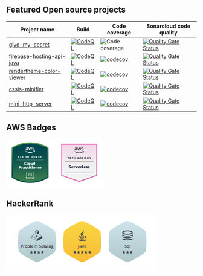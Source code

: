 ## Featured Open source projects

| Project name | Build | Code coverage | Sonarcloud code quality |
| ------------ | ----- | ------------- | ------------ |
| [give-my-secret](https://github.com/peter-szrnka/give-my-secret) | [![CodeQL](https://github.com/peter-szrnka/give-my-secret/actions/workflows/codeql.yml/badge.svg)](https://github.com/peter-szrnka/give-my-secret/actions/workflows/codeql.yml) | ![Code coverage](https://sonarcloud.io/api/project_badges/measure?project=peter-szrnka_give-my-secret-backend&metric=coverage) | [![Quality Gate Status](https://sonarcloud.io/api/project_badges/measure?project=peter-szrnka_give-my-secret-backend&metric=alert_status)](https://sonarcloud.io/summary/new_code?id=peter-szrnka_give-my-secret-backend) |
| [firebase-hosting-api-java](https://github.com/peter-szrnka/firebase-hosting-api-java) | [![CodeQL](https://github.com/szrnka-peter/firebase-hosting-api-java/actions/workflows/codeql-analysis.yml/badge.svg)](https://github.com/szrnka-peter/firebase-hosting-api-java/actions/workflows/codeql-analysis.yml) | [![codecov](https://codecov.io/gh/szrnka-peter/firebase-hosting-api-java/branch/main/graph/badge.svg?token=2TNS2ZU8ZF)](https://codecov.io/gh/szrnka-peter/firebase-hosting-api-java) | [![Quality Gate Status](https://sonarcloud.io/api/project_badges/measure?project=szrnka-peter_firebase-hosting-api-java&metric=alert_status)](https://sonarcloud.io/summary/new_code?id=szrnka-peter_firebase-hosting-api-java) |
| [rendertheme-color-viewer](https://github.com/peter-szrnka/rendertheme-color-viewer) | [![CodeQL](https://github.com/szrnka-peter/rendertheme-color-viewer/actions/workflows/codeql-analysis.yml/badge.svg)](https://github.com/szrnka-peter/rendertheme-color-viewer/actions/workflows/codeql-analysis.yml) | [![codecov](https://codecov.io/gh/szrnka-peter/rendertheme-color-viewer/branch/main/graph/badge.svg)](https://codecov.io/gh/szrnka-peter/rendertheme-color-viewer) | [![Quality Gate Status](https://sonarcloud.io/api/project_badges/measure?project=peter-szrnka_rendertheme-color-viewer&metric=alert_status)](https://sonarcloud.io/summary/new_code?id=peter-szrnka_rendertheme-color-viewer) |
| [cssjs-minifier](https://github.com/peter-szrnka/cssjs-minifier) | [![CodeQL](https://github.com/szrnka-peter/cssjs-minifier/actions/workflows/codeql.yml/badge.svg)](https://github.com/szrnka-peter/cssjs-minifier/actions/workflows/codeql.yml) | [![codecov](https://codecov.io/gh/szrnka-peter/cssjs-minifier/branch/master/graph/badge.svg)](https://codecov.io/gh/szrnka-peter/cssjs-minifier)| [![Quality Gate Status](https://sonarcloud.io/api/project_badges/measure?project=szrnka-peter_cssjs-minifier&metric=alert_status)](https://sonarcloud.io/summary/new_code?id=szrnka-peter_cssjs-minifier) |
| [mini-http-server](https://github.com/peter-szrnka/mini-http-server) | [![CodeQL](https://github.com/szrnka-peter/mini-http-server/actions/workflows/codeql.yml/badge.svg)](https://github.com/szrnka-peter/mini-http-server/actions/workflows/codeql.yml) | [![codecov](https://codecov.io/gh/szrnka-peter/mini-http-server/branch/master/graph/badge.svg)](https://codecov.io/gh/szrnka-peter/mini-http-server) | [![Quality Gate Status](https://sonarcloud.io/api/project_badges/measure?project=szrnka-peter_mini-http-server&metric=alert_status)](https://sonarcloud.io/summary/new_code?id=szrnka-peter_mini-http-server) |

## AWS Badges
<img src="aws_cloud_quest.png" width="25%" height="25%" /> <img src="aws_serverless_badge.png" width="25%" height="25%" />

## HackerRank
![Badges](hackerrank_badges.PNG)
